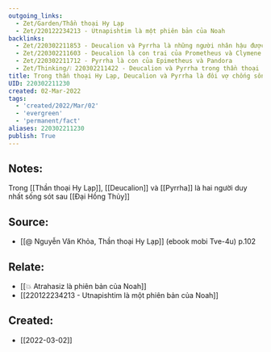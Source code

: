 ```yaml
---
outgoing_links:
  - Zet/Garden/Thần thoại Hy Lạp
  - Zet/220122234213 - Utnapishtim là một phiên bản của Noah
backlinks:
  - Zet/220302211853 - Deucalion và Pyrrha là những người nhân hậu được Zeus cho sống sót vượt qua Đại hồng thủy
  - Zet/220302211603 - Deucalion là con trai của Prometheus và Clymene
  - Zet/220302211712 - Pyrrha là con của Epimetheus và Pandora
  - Zet/Thinking/❕ 220302211422 - Deucalion và Pyrrha trong thần thoại Hy Lạp là phiên bản của Noah
title: Trong thần thoại Hy Lạp, Deucalion và Pyrrha là đôi vợ chống sống sót sau Đại Hồng Thủy
UID: 220302211230
created: 02-Mar-2022
tags:
  - 'created/2022/Mar/02'
  - 'evergreen'
  - 'permanent/fact'
aliases: 220302211230
publish: True
---
```

## Notes:
Trong [[Thần thoại Hy Lạp]], [[Deucalion]] và [[Pyrrha]] là hai người duy nhất sống sót sau [[Đại Hồng Thủy]]

## Source:
- [[@ Nguyễn Văn Khỏa, Thần thoại Hy Lạp]] (ebook mobi Tve-4u) p.102

## Relate:
- [[💥 Atrahasiz là phiên bản của Noah]]
- [[220122234213 - Utnapishtim là một phiên bản của Noah]]
## Created:
- [[2022-03-02]]
